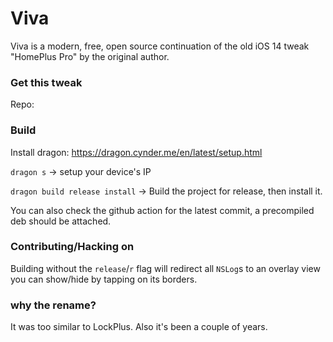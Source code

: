 # Viva

Viva is a modern, free, open source continuation of the old iOS 14 tweak "HomePlus Pro" by the original author.

### Get this tweak

Repo: 

### Build

Install dragon: https://dragon.cynder.me/en/latest/setup.html

`dragon s` -> setup your device's IP

`dragon build release install` -> Build the project for release, then install it.

You can also check the github action for the latest commit, a precompiled deb should be attached.

### Contributing/Hacking on

Building without the `release`/`r` flag will redirect all `NSLog`s to an overlay view you can show/hide by tapping on its borders.




### why the rename?

It was too similar to LockPlus. Also it's been a couple of years.
